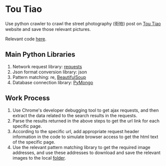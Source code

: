 # Tou Tiao
Use python crawler to crawl the street photography (街拍) post on [Tou Tiao](https://www.toutiao.com/search/?keyword=%E8%A1%97%E6%8B%8D) website and save those relevant pictures.

Relevant code [here](./Spider.py).
## Main Python Libraries
1. Network request library: [requests](https://github.com/psf/requests)
2. Json format conversion library: json
3. Pattern matching: re, [BeautifulSoup](https://www.crummy.com/software/BeautifulSoup/bs4/doc/)
4. Database connection library: [PyMongo](https://api.mongodb.com/python/current/)
## Work Process
1. Use Chrome's developer debugging tool to get ajax requests, and then extract the data related to the search results in the requests.
2. Parse the results returned in the above steps to get the url link for each specific page.
3. According to the specific url, add appropriate request header information in the code to simulate browser access to get the html text of the specific page.
4. Use the relevant pattern matching library to get the required image addresses, and use these addresses to download and save the relevant images to the local [folder](./images).
